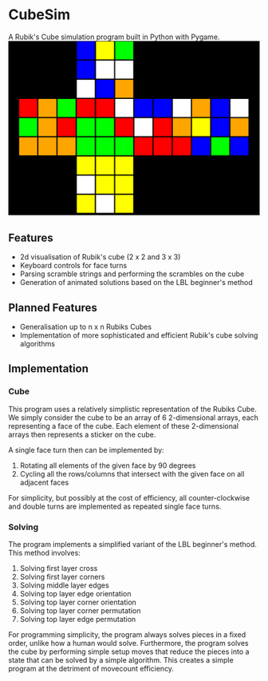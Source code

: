 # CubeSim
A Rubik's Cube simulation program built in Python with Pygame.
![Cover pic](https://raw.githubusercontent.com/V-Wong/CubeSim/master/cover.png)
## Features ##
* 2d visualisation of Rubik's cube (2 x 2 and 3 x 3)
* Keyboard controls for face turns
* Parsing scramble strings and performing the scrambles on the cube
* Generation of animated solutions based on the LBL beginner's method
## Planned Features ##
* Generalisation up to n x n Rubiks Cubes
* Implementation of more sophisticated and efficient Rubik's cube solving algorithms
## Implementation ##
### Cube ###
This program uses a relatively simplistic representation of the Rubiks Cube. We simply consider the cube to be an array of 6 2-dimensional arrays, each representing a face of the cube. Each element of these 2-dimensional arrays then represents a sticker on the cube.

A single face turn then can be implemented by:

1. Rotating all elements of the given face by 90 degrees
2. Cycling all the rows/columns that intersect with the given face on all adjacent faces

For simplicity, but possibly at the cost of efficiency, all counter-clockwise and double turns are implemented as repeated single face turns.

### Solving ###
The program implements a simplified variant of the LBL beginner's method. This method involves:

1. Solving first layer cross
2. Solving first layer corners
3. Solving middle layer edges
4. Solving top layer edge orientation
5. Solving top layer corner orientation
6. Solving top layer corner permutation
7. Solving top layer edge permutation

For programming simplicity, the program always solves pieces in a fixed order, unlike how a human would solve. Furthermore, the program solves the cube by performing simple setup moves that reduce the pieces into a state that can be solved by a simple algorithm. This creates a simple program at the detriment of movecount efficiency.
